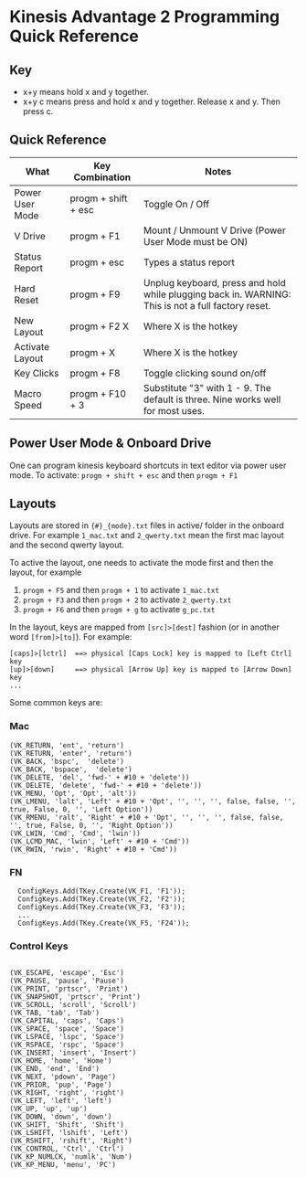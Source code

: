 # Kinesis Advantage 2 Programming Quick Reference

## Key
- x+y means hold x and y together. 
- x+y c means press and hold x and y together. Release x and y. Then press c.

## Quick Reference
| What            | Key Combination      | Notes
| -------------   | ------------------   | -------------
| Power User Mode | progm + shift + esc  | Toggle On / Off
| V Drive         | progm + F1           | Mount / Unmount V Drive (Power User Mode must be ON)
| Status Report   | progm + esc          | Types a status report
| Hard Reset      | progm + F9           | Unplug keyboard, press and hold while plugging back in. WARNING: This is not a full factory reset.
| New Layout      | progm + F2 X         | Where X is the hotkey
| Activate Layout | progm + X            | Where X is the hotkey
| Key Clicks      | progm + F8           | Toggle clicking sound on/off
| Macro Speed     | progm + F10 + 3      | Substitute "3" with 1 - 9. The default is three. Nine works well for most uses.


## Power User Mode & Onboard Drive

One can program kinesis keyboard shortcuts in text editor via power user mode. To activate:
`progm + shift + esc` and then `progm + F1`

## Layouts
Layouts are stored in `{#}_{mode}.txt` files in active/ folder in the onboard drive. For example `1_mac.txt` and `2_qwerty.txt` mean the first mac layout and the second qwerty layout.

To active the layout, one needs to activate the mode first and then the layout, for example
1. `progm + F5` and then `progm + 1` to activate `1_mac.txt`
2. `progm + F3` and then `progm + 2` to activate `2_qwerty.txt`
3. `progm + F6` and then `progm + g` to activate `g_pc.txt`

In the layout, keys are mapped from `[src]>[dest]` fashion (or in another word `[from]>[to]`). For example:

```
[caps]>[lctrl]  ==> physical [Caps Lock] key is mapped to [Left Ctrl] key
[up]>[down]     ==> physical [Arrow Up] key is mapped to [Arrow Down] key
...
```
Some common keys are:

### Mac
```
(VK_RETURN, 'ent', 'return')
(VK_RETURN, 'enter', 'return')
(VK_BACK, 'bspc',  'delete')
(VK_BACK, 'bspace',  'delete')
(VK_DELETE, 'del', 'fwd-' + #10 + 'delete'))
(VK_DELETE, 'delete', 'fwd-' + #10 + 'delete'))
(VK_MENU, 'Opt', 'Opt', 'alt'))
(VK_LMENU, 'lalt', 'Left' + #10 + 'Opt', '', '', '', false, false, '', true, False, 0, '', 'Left Option'))
(VK_RMENU, 'ralt', 'Right' + #10 + 'Opt', '', '', '', false, false, '', true, False, 0, '', 'Right Option'))
(VK_LWIN, 'Cmd', 'Cmd', 'lwin'))
(VK_LCMD_MAC, 'lwin', 'Left' + #10 + 'Cmd'))
(VK_RWIN, 'rwin', 'Right' + #10 + 'Cmd'))
```
### FN
```
  ConfigKeys.Add(TKey.Create(VK_F1, 'F1'));
  ConfigKeys.Add(TKey.Create(VK_F2, 'F2'));
  ConfigKeys.Add(TKey.Create(VK_F3, 'F3'));
  ...
  ConfigKeys.Add(TKey.Create(VK_F5, 'F24'));
```

### Control Keys
```

(VK_ESCAPE, 'escape', 'Esc')
(VK_PAUSE, 'pause', 'Pause')
(VK_PRINT, 'prtscr', 'Print')
(VK_SNAPSHOT, 'prtscr', 'Print')
(VK_SCROLL, 'scroll', 'Scroll')
(VK_TAB, 'tab', 'Tab')
(VK_CAPITAL, 'caps', 'Caps')
(VK_SPACE, 'space', 'Space')
(VK_LSPACE, 'lspc', 'Space')
(VK_RSPACE, 'rspc', 'Space')
(VK_INSERT, 'insert', 'Insert')
(VK_HOME, 'home', 'Home')
(VK_END, 'end', 'End')
(VK_NEXT, 'pdown', 'Page')
(VK_PRIOR, 'pup', 'Page')
(VK_RIGHT, 'right', 'right')
(VK_LEFT, 'left', 'left')
(VK_UP, 'up', 'up')
(VK_DOWN, 'down', 'down')
(VK_SHIFT, 'Shift', 'Shift')
(VK_LSHIFT, 'lshift', 'Left')
(VK_RSHIFT, 'rshift', 'Right')
(VK_CONTROL, 'Ctrl', 'Ctrl')
(VK_KP_NUMLCK, 'numlk', 'Num')
(VK_KP_MENU, 'menu', 'PC')
```
